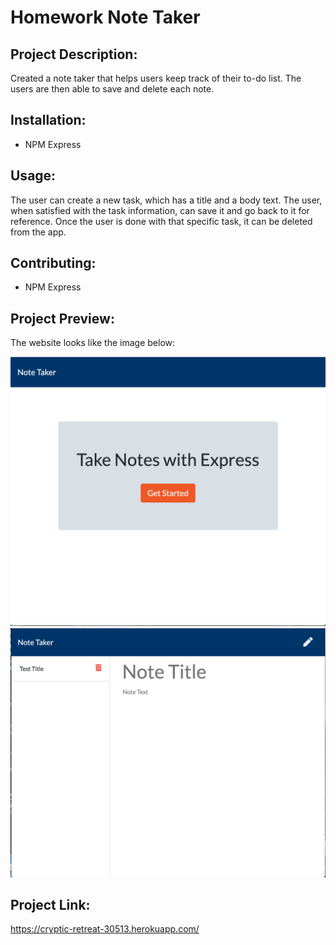 # Homework Note Taker

## Project Description:
Created a note taker that helps users keep track of their to-do list. The users are then able to save and delete each note.

## Installation:
* NPM Express

## Usage:
The user can create a new task, which has a title and a body text. The user, when satisfied with the task information, can save it and go back to it for reference. Once the user is done with that specific task, it can be deleted from the app.

## Contributing:
* NPM Express

## Project Preview:
The website looks like the image below:

![home](home.png)
![notes](notes.png)

## Project Link:
https://cryptic-retreat-30513.herokuapp.com/
